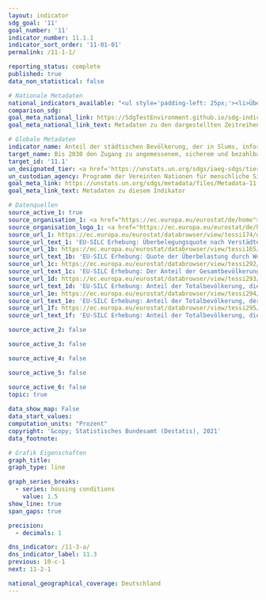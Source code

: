 ```yaml
---
layout: indicator    
sdg_goal: '11'    
goal_number: '11'    
indicator_number: 11.1.1    
indicator_sort_order: '11-01-01'    
permalink: /11-1-1/    

reporting_status: complete    
published: true    
data_non_statistical: false    

# Nationale Metadaten    
national_indicators_available: "<ul style='padding-left: 25px;'><li>Überbelegungsquote</li> <li> Quote der Überbelastung durch Wohnkosten</li> <li> Bevölkerung, die in einer Wohnung mit undichtem Dach, Feuchtigkeit in den Wänden, in den Böden, im Fundament oder Fäulnis in den Fensterrahmen oder im Boden lebt</li> <li> Bevölkerung, die weder ein Bad, noch eine Dusche in ihrer Wohnung hat</li> <li> Bevölkerung, der kein WC für den alleinigen Gebrauch ihres Haushalts hat</li> <li> Bevölkerung, die ihre Unterkunft als zu dunkel betrachtet</li></ul>"    
comparison_sdg:     
goal_meta_national_link: https://SdgTestEnvironment.github.io/sdg-indicators/public/MetaDe/11.1.1.pdf    
goal_meta_national_link_text: Metadaten zu den dargestellten Zeitreihen    

# Globale Metadaten    
indicator_name: Anteil der städtischen Bevölkerung, der in Slums, informellen Siedlungen oder unzureichendem Wohnraum lebt    
target_name: Bis 2030 den Zugang zu angemessenem, sicherem und bezahlbarem Wohnraum und zur Grundversorgung für alle sicherstellen und Slums sanieren    
target_id: '11.1'    
un_designated_tier: <a href='https://unstats.un.org/sdgs/iaeg-sdgs/tier-classification/' title='Klicken Sie hier um weitere Informationen zur UN-Tier-Klassifikation zu erhalten.'  target='_blank'>Tier I</a>    
un_custodian_agency: Programm der Vereinten Nationen für menschliche Siedlungen (UN-Habitat)    
goal_meta_link: https://unstats.un.org/sdgs/metadata/files/Metadata-11-01-01.pdf    
goal_meta_link_text: Metadaten zu diesem Indikator        

# Datenquellen
source_active_1: true
source_organisation_1: <a href="https://ec.europa.eu/eurostat/de/home"> Statisches Amt der Europäischen Union (Eurostat) </a>
source_organisation_logo_1: <a href="https://ec.europa.eu/eurostat/de/home"><img src="https://g205sdgs.github.io/sdg-indicators/public/OrgImgDe/eurostat.png" alt="Logo eurostat" style="height:60px; width:148px"/></a>
source_url_1: https://ec.europa.eu/eurostat/databrowser/view/tessi174/default/table?lang=de
source_url_text_1: 'EU-SILC Erhebung: Überbelegungsquote nach Verstädterungsgrad - Eurostat-Tabelle [TESSI174]'
source_url_1b: https://ec.europa.eu/eurostat/databrowser/view/tessi165/default/table?lang=de
source_url_text_1b: 'EU-SILC Erhebung: Quote der Überbelastung durch Wohnkosten nach Verstädterungsgrad - Eurostat-Tabelle [TESSI165]'
source_url_1c: https://ec.europa.eu/eurostat/databrowser/view/tessi292/default/table?lang=de
source_url_text_1c: 'EU-SILC Erhebung: Der Anteil der Gesamtbevölkerung, die in einer Wohnung mit undichtem Dach, Feuchtigkeit in den Wänden, in den Böden, im Fundament oder Fäulnis in den Fensterrahmen oder im Boden lebt - Eurostat-Tabelle [TESSI292]'
source_url_1d: https://ec.europa.eu/eurostat/databrowser/view/tessi293/default/table?lang=de
source_url_text_1d: 'EU-SILC Erhebung: Anteil der Totalbevölkerung, die weder ein Bad, noch eine Dusche in ihrer Wohnung hat - Eurostat-Tabelle [TESSI293]'
source_url_1e: https://ec.europa.eu/eurostat/databrowser/view/tessi294/default/table?lang=de
source_url_text_1e: 'EU-SILC Erhebung: Anteil der Totalbevölkerung, der kein WC für den alleinigen Gebrauch seines Haushalts hat - Eurostat-Tabelle [TESSI294]'
source_url_1f: https://ec.europa.eu/eurostat/databrowser/view/tessi295/default/table?lang=de
source_url_text_1f: 'EU-SILC Erhebung: Anteil der Totalbevölkerung, die ihrer Unterkunft als zu dunkel betrachtet - Eurostat-Tabelle [TESSI295]'

source_active_2: false

source_active_3: false

source_active_4: false

source_active_5: false

source_active_6: false
topic: true
    
data_show_map: False    
data_start_values:     
computation_units: "Prozent"    
copyright: '&copy; Statistisches Bundesamt (Destatis), 2021'    
data_footnote:     

# Grafik Eigenschaften    
graph_title:     
graph_type: line    

graph_series_breaks:
  - series: housing conditions
    value: 1.5
show_line: true
span_gaps: true

precision:
  - decimals: 1    

dns_indicator: /11-3-a/
dns_indicator_label: 11.3
previous: 10-c-1    
next: 11-2-1    

national_geographical_coverage: Deutschland    
---
```


<span></span>